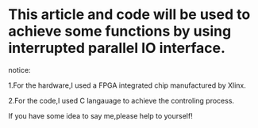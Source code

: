 # This article and code will be used to achieve some functions by using interrupted parallel IO interface.

notice:

1.For the hardware,I used a FPGA integrated chip manufactured by Xlinx.

2.For the code,I used C langauage to achieve the controling process.

If you have some idea to say me,please help to yourself!
